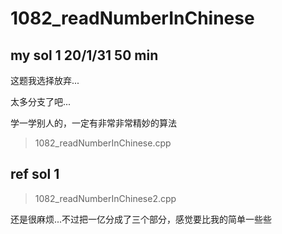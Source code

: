 # 1082_readNumberInChinese

## my sol 1     20/1/31     50 min

这题我选择放弃...

太多分支了吧...

学一学别人的，一定有非常非常精妙的算法

> 1082_readNumberInChinese.cpp

## ref sol 1

> 1082_readNumberInChinese2.cpp

还是很麻烦...不过把一亿分成了三个部分，感觉要比我的简单一些些